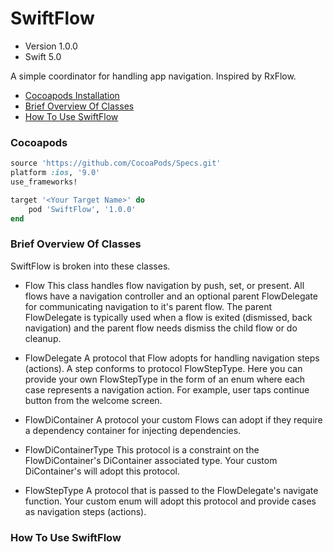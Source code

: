 SwiftFlow
=========

- Version 1.0.0
- Swift 5.0

A simple coordinator for handling app navigation.  Inspired by RxFlow.

- [Cocoapods Installation](#cocoapods)
- [Brief Overview Of Classes](#brief-overview-of-classes)
- [How To Use SwiftFlow](#how-to-use-swiftflow)

### Cocoapods

```ruby
source 'https://github.com/CocoaPods/Specs.git'
platform :ios, '9.0'
use_frameworks!

target '<Your Target Name>' do
    pod 'SwiftFlow', '1.0.0'
end
```
### Brief Overview Of Classes
SwiftFlow is broken into these classes.
- Flow
This class handles flow navigation by push, set, or present.  All flows have a navigation controller and an optional parent FlowDelegate for communicating navigation to it's parent flow.  The parent FlowDelegate is typically used when a flow is exited (dismissed, back navigation) and the parent flow needs dismiss the child flow or do cleanup. 

- FlowDelegate
A protocol that Flow adopts for handling navigation steps (actions).  A step conforms to protocol FlowStepType.  Here you can provide your own FlowStepType in the form of an enum where each case represents a navigation action.  For example, user taps continue button from the welcome screen.

- FlowDiContainer
A protocol your custom Flows can adopt if they require a dependency container for injecting dependencies.

- FlowDiContainerType
This protocol is a constraint on the FlowDiContainer's  DiContainer associated type.  Your custom DiContainer's will adopt this protocol.

- FlowStepType
A protocol that is passed to the FlowDelegate's navigate function.  Your custom enum will adopt this protocol and provide cases as navigation steps (actions).

### How To Use SwiftFlow



